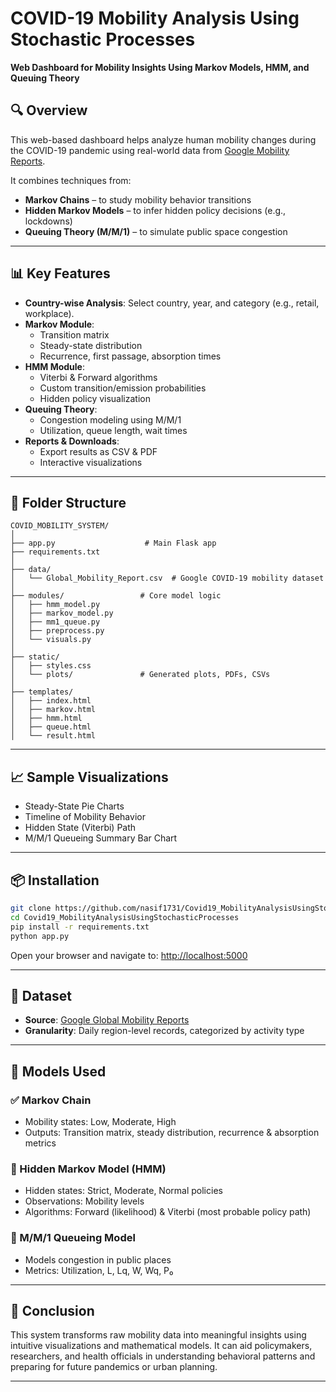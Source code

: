 # COVID-19 Mobility Analysis Using Stochastic Processes

**Web Dashboard for Mobility Insights Using Markov Models, HMM, and Queuing Theory**

## 🔍 Overview

This web-based dashboard helps analyze human mobility changes during the COVID-19 pandemic using real-world data from [Google Mobility Reports](https://www.google.com/covid19/mobility/).

It combines techniques from:

* **Markov Chains** – to study mobility behavior transitions
* **Hidden Markov Models** – to infer hidden policy decisions (e.g., lockdowns)
* **Queuing Theory (M/M/1)** – to simulate public space congestion

---

## 📊 Key Features

* **Country-wise Analysis**: Select country, year, and category (e.g., retail, workplace).
* **Markov Module**:
  * Transition matrix
  * Steady-state distribution
  * Recurrence, first passage, absorption times
* **HMM Module**:
  * Viterbi & Forward algorithms
  * Custom transition/emission probabilities
  * Hidden policy visualization
* **Queuing Theory**:
  * Congestion modeling using M/M/1
  * Utilization, queue length, wait times
* **Reports & Downloads**:
  * Export results as CSV & PDF
  * Interactive visualizations

---

## 📁 Folder Structure

```
COVID_MOBILITY_SYSTEM/
│
├── app.py                    # Main Flask app
├── requirements.txt
│
├── data/
│   └── Global_Mobility_Report.csv  # Google COVID-19 mobility dataset
│
├── modules/                 # Core model logic
│   ├── hmm_model.py
│   ├── markov_model.py
│   ├── mm1_queue.py
│   ├── preprocess.py
│   └── visuals.py
│
├── static/
│   ├── styles.css
│   └── plots/               # Generated plots, PDFs, CSVs
│
├── templates/
│   ├── index.html
│   ├── markov.html
│   ├── hmm.html
│   ├── queue.html
│   └── result.html
```

---

## 📈 Sample Visualizations

* Steady-State Pie Charts
* Timeline of Mobility Behavior
* Hidden State (Viterbi) Path
* M/M/1 Queueing Summary Bar Chart

---

## 📦 Installation

```bash
git clone https://github.com/nasif1731/Covid19_MobilityAnalysisUsingStochasticProcesses.git
cd Covid19_MobilityAnalysisUsingStochasticProcesses
pip install -r requirements.txt
python app.py
```

Open your browser and navigate to: [http://localhost:5000](http://localhost:5000)

---

## 📂 Dataset

* **Source**: [Google Global Mobility Reports](https://www.gstatic.com/covid19/mobility/Global_Mobility_Report.csv)
* **Granularity**: Daily region-level records, categorized by activity type

---

## 🧠 Models Used

### ✅ Markov Chain

* Mobility states: Low, Moderate, High
* Outputs: Transition matrix, steady distribution, recurrence & absorption metrics

### 🔐 Hidden Markov Model (HMM)

* Hidden states: Strict, Moderate, Normal policies
* Observations: Mobility levels
* Algorithms: Forward (likelihood) & Viterbi (most probable policy path)

### 🏥 M/M/1 Queueing Model

* Models congestion in public places
* Metrics: Utilization, L, Lq, W, Wq, P₀

---

## 📌 Conclusion

This system transforms raw mobility data into meaningful insights using intuitive visualizations and mathematical models. It can aid policymakers, researchers, and health officials in understanding behavioral patterns and preparing for future pandemics or urban planning.

---


